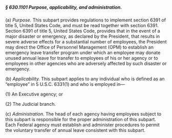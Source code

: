 ##### § 630.1101 Purpose, applicability, and administration. #####

(a) *Purpose.* This subpart provides regulations to implement section 6391 of title 5, United States Code, and must be read together with section 6391. Section 6391 of title 5, United States Code, provides that in the event of a major disaster or emergency, as declared by the President, that results in severe adverse effects for a substantial number of employees, the President may direct the Office of Personnel Management (OPM) to establish an emergency leave transfer program under which an employee may donate unused annual leave for transfer to employees of his or her agency or to employees in other agencies who are adversely affected by such disaster or emergency.

(b) *Applicability.* This subpart applies to any individual who is defined as an “employee” in 5 U.S.C. 6331(1) and who is employed in—

(1) An Executive agency; or

(2) The Judicial branch.

(c) *Administration.* The head of each agency having employees subject to this subpart is responsible for the proper administration of this subpart. Each Federal agency must establish and administer procedures to permit the voluntary transfer of annual leave consistent with this subpart.